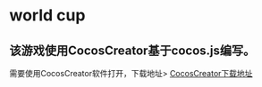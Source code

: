 # world cup

## 该游戏使用CocosCreator基于cocos.js编写。

需要使用CocosCreator软件打开，下载地址> [CocosCreator下载地址](https://www.cocos.com/download)
